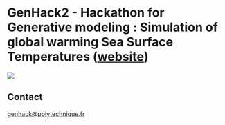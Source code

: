 # GenHack2 - Hackathon for Generative modeling : Simulation of global warming Sea Surface Temperatures ([website](https://www.polytechnique.edu/en/education/academic-and-research-departments/applied-mathematics-department-depmap/student-event/genhack-2-hackathon-generative-modelling))
<img src="https://www.polytechnique.edu/sites/default/files/styles/contenu_detail/public/content/pages/images/2022-10/GenHack%20Challenge%20%28Banni%C3%A8re%20%28paysage%29%29%20%281250%20%C3%97%20350%20px%29_0.png?itok=K1AwTb_0">

## Contact
genhack@polytechnique.fr

